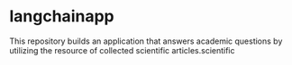# langchainapp
This repository builds an application that answers academic questions by utilizing the resource of collected scientific articles.scientific 

